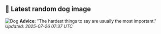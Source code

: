 ## 🐶 Latest random dog image
![Dog](https://images.dog.ceo/breeds/kelpie/n02105412_3645.jpg)
**Advice:** "The hardest things to say are usually the most important."
*Updated: 2025-07-26 07:37 UTC*
